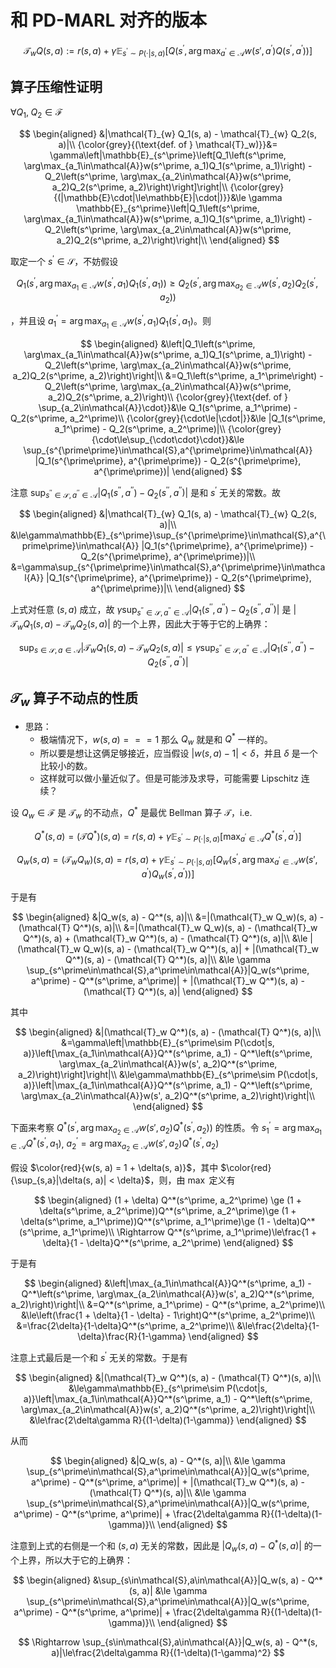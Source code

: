 # 和 PD-MARL 对齐的版本

$$
\mathcal{T}_{w} Q(s, a) := r(s, a) + \gamma \mathbb{E}_{s^\prime\sim P(\cdot|s, a)}\left[Q\left(s^\prime, \arg\max_{a^\prime\in\mathcal{A}}w(s', a^\prime)Q(s^\prime, a^\prime)\right)\right]
$$

## 算子压缩性证明

$\forall Q_1,\; Q_2\in \mathcal{F}$

$$
\begin{aligned}
    &|\mathcal{T}_{w} Q_1(s, a) - \mathcal{T}_{w} Q_2(s, a)|\\
    {\color{grey}{(\text{def. of } \mathcal{T}_w)}}&= \gamma\left|\mathbb{E}_{s^\prime}\left[Q_1\left(s^\prime, \arg\max_{a_1\in\mathcal{A}}w(s^\prime, a_1)Q_1(s^\prime, a_1)\right) - Q_2\left(s^\prime, \arg\max_{a_2\in\mathcal{A}}w(s^\prime, a_2)Q_2(s^\prime, a_2)\right)\right]\right|\\
    {\color{grey}{(|\mathbb{E}\cdot|\le\mathbb{E}|\cdot|)}}&\le \gamma \mathbb{E}_{s^\prime}\left|Q_1\left(s^\prime, \arg\max_{a_1\in\mathcal{A}}w(s^\prime, a_1)Q_1(s^\prime, a_1)\right) - Q_2\left(s^\prime, \arg\max_{a_2\in\mathcal{A}}w(s^\prime, a_2)Q_2(s^\prime, a_2)\right)\right|\\
\end{aligned}
$$

取定一个 $s^\prime\in\mathcal{S}$，不妨假设

$$
Q_1\left(s^\prime, \arg\max_{a_1\in\mathcal{A}}w(s^\prime, a_1)Q_1(s^\prime, a_1)\right) \ge Q_2\left(s^\prime, \arg\max_{a_2\in\mathcal{A}}w(s^\prime, a_2)Q_2(s^\prime, a_2)\right)
$$

，并且设 $a_1^\prime = \arg\max_{a_1\in\mathcal{A}}w(s^\prime, a_1)Q_1(s^\prime, a_1)$。则

$$
\begin{aligned}
    &\left|Q_1\left(s^\prime, \arg\max_{a_1\in\mathcal{A}}w(s^\prime, a_1)Q_1(s^\prime, a_1)\right) - Q_2\left(s^\prime, \arg\max_{a_2\in\mathcal{A}}w(s^\prime, a_2)Q_2(s^\prime, a_2)\right)\right|\\
    &=Q_1\left(s^\prime, a_1^\prime\right) - Q_2\left(s^\prime, \arg\max_{a_2\in\mathcal{A}}w(s^\prime, a_2)Q_2(s^\prime, a_2)\right)\\
    {\color{grey}{\text{def. of } \sup_{a_2\in\mathcal{A}}\cdot}}&\le Q_1(s^\prime, a_1^\prime) - Q_2(s^\prime, a_2^\prime)\\
    {\color{grey}{\cdot\le|\cdot|}}&\le |Q_1(s^\prime, a_1^\prime) - Q_2(s^\prime, a_2^\prime)|\\
    {\color{grey}{\cdot\le\sup_{\cdot\cdot}\cdot}}&\le \sup_{s^{\prime\prime}\in\mathcal{S},a^{\prime\prime}\in\mathcal{A}} |Q_1(s^{\prime\prime}, a^{\prime\prime}) - Q_2(s^{\prime\prime}, a^{\prime\prime})|
\end{aligned}
$$


注意 $\sup_{s^{\prime\prime}\in\mathcal{S},a^{\prime\prime}\in\mathcal{A}} |Q_1(s^{\prime\prime}, a^{\prime\prime}) - Q_2(s^{\prime\prime}, a^{\prime\prime})|$ 是和 $s^\prime$ 无关的常数。故

$$
\begin{aligned}
    &|\mathcal{T}_{w} Q_1(s, a) - \mathcal{T}_{w} Q_2(s, a)|\\
    &\le\gamma\mathbb{E}_{s^\prime}\sup_{s^{\prime\prime}\in\mathcal{S},a^{\prime\prime}\in\mathcal{A}} |Q_1(s^{\prime\prime}, a^{\prime\prime}) - Q_2(s^{\prime\prime}, a^{\prime\prime})|\\
    &=\gamma\sup_{s^{\prime\prime}\in\mathcal{S},a^{\prime\prime}\in\mathcal{A}} |Q_1(s^{\prime\prime}, a^{\prime\prime}) - Q_2(s^{\prime\prime}, a^{\prime\prime})|\\
\end{aligned}
$$

上式对任意 $(s, a)$ 成立，故 $\gamma\sup_{s^{\prime\prime}\in\mathcal{S},a^{\prime\prime}\in\mathcal{A}} |Q_1(s^{\prime\prime}, a^{\prime\prime}) - Q_2(s^{\prime\prime}, a^{\prime\prime})|$ 是 $|\mathcal{T}_{w} Q_1(s, a) - \mathcal{T}_{w} Q_2(s, a)|$ 的一个上界，因此大于等于它的上确界：

$$
\sup_{s\in\mathcal{S},a\in\mathcal{A}}|\mathcal{T}_{w} Q_1(s, a) - \mathcal{T}_{w} Q_2(s, a)|\le \gamma\sup_{s^{\prime\prime}\in\mathcal{S},a^{\prime\prime}\in\mathcal{A}} |Q_1(s^{\prime\prime}, a^{\prime\prime}) - Q_2(s^{\prime\prime}, a^{\prime\prime})|
$$

## $\mathcal{T}_w$ 算子不动点的性质

- 思路：
  - 极端情况下，$w(s,a)===1$ 那么 $Q_w$ 就是和 $Q^*$ 一样的。
  - 所以要是想让这俩足够接近，应当假设 $|w(s, a) - 1| < \delta$，并且 $\delta$ 是一个比较小的数。
  - 这样就可以做小量近似了。但是可能涉及求导，可能需要 Lipschitz 连续？

设 $Q_w\in\mathcal{F}$ 是 $\mathcal{T}_w$ 的不动点，$Q^*$ 是最优 Bellman 算子 $\mathcal{T}$，i.e.

$$
Q^*(s, a) = (\mathcal{T} Q^*)(s, a) = r(s, a) + \gamma \mathbb{E}_{s^\prime\sim P(\cdot|s, a)}\left[\max_{a^\prime\in\mathcal{A}}Q^*(s^\prime, a^\prime)\right]
$$

$$
Q_w(s, a) = (\mathcal{T}_w Q_w)(s, a) = r(s, a) + \gamma \mathbb{E}_{s^\prime\sim P(\cdot|s, a)}\left[Q_w\left(s^\prime, \arg\max_{a^\prime\in\mathcal{A}}w(s', a^\prime)Q_w(s^\prime, a^\prime)\right)\right]
$$

于是有

$$
\begin{aligned}
    &|Q_w(s, a) - Q^*(s, a)|\\
    &=|(\mathcal{T}_w Q_w)(s, a) - (\mathcal{T} Q^*)(s, a)|\\
    &=|(\mathcal{T}_w Q_w)(s, a) - (\mathcal{T}_w Q^*)(s, a) + (\mathcal{T}_w Q^*)(s, a) - (\mathcal{T} Q^*)(s, a)|\\
    &\le |(\mathcal{T}_w Q_w)(s, a) - (\mathcal{T}_w Q^*)(s, a)| + |(\mathcal{T}_w Q^*)(s, a) - (\mathcal{T} Q^*)(s, a)|\\
    &\le \gamma \sup_{s^\prime\in\mathcal{S},a^\prime\in\mathcal{A}}|Q_w(s^\prime, a^\prime) - Q^*(s^\prime, a^\prime)| + |(\mathcal{T}_w Q^*)(s, a) - (\mathcal{T} Q^*)(s, a)|
\end{aligned}
$$

其中

$$
\begin{aligned}
    &|(\mathcal{T}_w Q^*)(s, a) - (\mathcal{T} Q^*)(s, a)|\\
    &=\gamma\left|\mathbb{E}_{s^\prime\sim P(\cdot|s, a)}\left[\max_{a_1\in\mathcal{A}}Q^*(s^\prime, a_1) - Q^*\left(s^\prime, \arg\max_{a_2\in\mathcal{A}}w(s', a_2)Q^*(s^\prime, a_2)\right)\right]\right|\\
    &\le\gamma\mathbb{E}_{s^\prime\sim P(\cdot|s, a)}\left|\max_{a_1\in\mathcal{A}}Q^*(s^\prime, a_1) - Q^*\left(s^\prime, \arg\max_{a_2\in\mathcal{A}}w(s', a_2)Q^*(s^\prime, a_2)\right)\right|\\
\end{aligned}
$$

下面来考察 $\displaystyle Q^*\left(s^\prime, \arg\max_{a_2\in\mathcal{A}}w(s', a_2)Q^*(s^\prime, a_2)\right)$ 的性质。令 $s_1^\prime = \arg\max_{a_1\in\mathcal{A}}Q^*(s^\prime, a_1)$, $a_2^\prime = \arg\max_{a_2\in\mathcal{A}}w(s', a_2)Q^*(s^\prime, a_2)$

假设 $\color{red}{w(s, a) = 1 + \delta(s, a)}$，其中 $\color{red}{\sup_{s,a}|\delta(s, a)| < \delta}$，则，由 $\max$ 定义有

$$
\begin{aligned}
    (1 + \delta) Q^*(s^\prime, a_2^\prime) \ge (1 + \delta(s^\prime, a_2^\prime))Q^*(s^\prime, a_2^\prime)\ge (1 + \delta(s^\prime, a_1^\prime))Q^*(s^\prime, a_1^\prime)\ge (1 - \delta)Q^*(s^\prime, a_1^\prime)\\
    \Rightarrow Q^*(s^\prime, a_1^\prime)\le\frac{1 + \delta}{1 - \delta}Q^*(s^\prime, a_2^\prime)
\end{aligned}
$$

于是有

$$
\begin{aligned}
    &\left|\max_{a_1\in\mathcal{A}}Q^*(s^\prime, a_1) - Q^*\left(s^\prime, \arg\max_{a_2\in\mathcal{A}}w(s', a_2)Q^*(s^\prime, a_2)\right)\right|\\
    &=Q^*(s^\prime, a_1^\prime) - Q^*(s^\prime, a_2^\prime)\\
    &\le\left(\frac{1 + \delta}{1 - \delta} - 1\right)Q^*(s^\prime, a_2^\prime)\\
    &=\frac{2\delta}{1-\delta}Q^*(s^\prime, a_2^\prime)\\
    &\le\frac{2\delta}{1-\delta}\frac{R}{1-\gamma}
\end{aligned}
$$

注意上式最后是一个和 $s^\prime$ 无关的常数。于是有

$$
\begin{aligned}
    &|(\mathcal{T}_w Q^*)(s, a) - (\mathcal{T} Q^*)(s, a)|\\
    &\le\gamma\mathbb{E}_{s^\prime\sim P(\cdot|s, a)}\left|\max_{a_1\in\mathcal{A}}Q^*(s^\prime, a_1) - Q^*\left(s^\prime, \arg\max_{a_2\in\mathcal{A}}w(s', a_2)Q^*(s^\prime, a_2)\right)\right|\\
    &\le\frac{2\delta\gamma R}{(1-\delta)(1-\gamma)}
\end{aligned}
$$

从而

$$
\begin{aligned}
    &|Q_w(s, a) - Q^*(s, a)|\\
    &\le \gamma \sup_{s^\prime\in\mathcal{S},a^\prime\in\mathcal{A}}|Q_w(s^\prime, a^\prime) - Q^*(s^\prime, a^\prime)| + |(\mathcal{T}_w Q^*)(s, a) - (\mathcal{T} Q^*)(s, a)|\\
    &\le \gamma \sup_{s^\prime\in\mathcal{S},a^\prime\in\mathcal{A}}|Q_w(s^\prime, a^\prime) - Q^*(s^\prime, a^\prime)| + \frac{2\delta\gamma R}{(1-\delta)(1-\gamma)}\\
\end{aligned}
$$

注意到上式的右侧是一个和 $(s,a)$ 无关的常数，因此是 $|Q_w(s, a) - Q^*(s, a)|$ 的一个上界，所以大于它的上确界：

$$
\begin{aligned}
    &\sup_{s\in\mathcal{S},a\in\mathcal{A}}|Q_w(s, a) - Q^*(s, a)|
    &\le \gamma \sup_{s^\prime\in\mathcal{S},a^\prime\in\mathcal{A}}|Q_w(s^\prime, a^\prime) - Q^*(s^\prime, a^\prime)| + \frac{2\delta\gamma R}{(1-\delta)(1-\gamma)}\\
\end{aligned}
$$

$$
\Rightarrow \sup_{s\in\mathcal{S},a\in\mathcal{A}}|Q_w(s, a) - Q^*(s, a)|\le\frac{2\delta\gamma R}{(1-\delta)(1-\gamma)^2}
$$